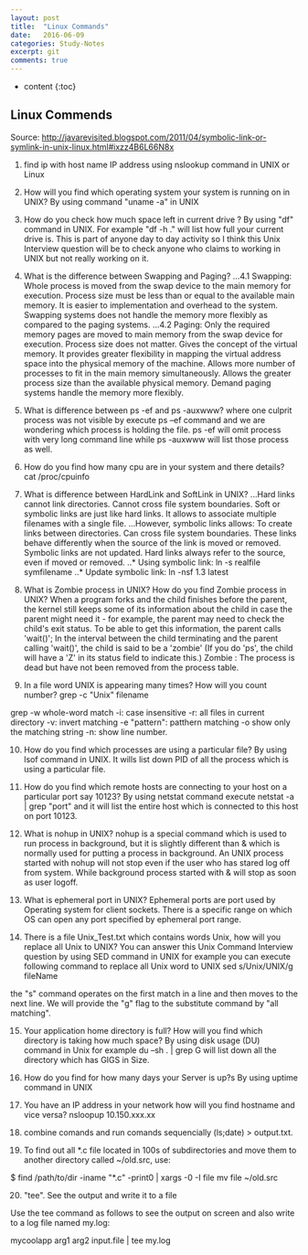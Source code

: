 ```yaml
---
layout: post
title:  "Linux Commands"
date:   2016-06-09
categories: Study-Notes
excerpt: git
comments: true
---
```


* content
{:toc}

## Linux Commends
Source: http://javarevisited.blogspot.com/2011/04/symbolic-link-or-symlink-in-unix-linux.html#ixzz4B6L66N8x

1. find ip with host name
IP address using nslookup command in UNIX or Linux

2. How will you find which operating system your system is running on in UNIX?
By using command "uname -a" in UNIX

3. How do you check how much space left in current drive ?
By using "df" command in UNIX. For example "df -h ." will list how full your current drive is. This is part of anyone day to day activity so I think this Unix Interview question will be to check anyone who claims to working in UNIX but not really working on it.

4. What is the difference between Swapping and Paging?
...4.1 Swapping:
Whole process is moved from the swap device to the main memory for execution. Process size must be less than or equal to the available main memory. It is easier to implementation and overhead to the system. Swapping systems does not handle the memory more flexibly as compared to the paging systems.
...4.2 Paging:
Only the required memory pages are moved to main memory from the swap device for execution. Process size does not matter. Gives the concept of the virtual memory. It provides greater flexibility in mapping the virtual address space into the physical memory of the machine. Allows more number of processes to fit in the main memory simultaneously. Allows the greater process size than the available physical memory. Demand paging systems handle the memory more flexibly.

5. What is difference between ps -ef and ps -auxwww?
where one culprit process was not visible by execute ps –ef command and we are wondering which process is holding the file.
ps -ef will omit process with very long command line while ps -auxwww will list those process as well.

6. How do you find how many cpu are in your system and there details?
cat /proc/cpuinfo

7. What is difference between HardLink and SoftLink in UNIX?
...Hard links cannot link directories.
Cannot cross file system boundaries.
Soft or symbolic links are just like hard links. It allows to associate multiple filenames with a single file. 
...However, symbolic links allows:
To create links between directories.
Can cross file system boundaries.
These links behave differently when the source of the link is moved or removed.
Symbolic links are not updated.
Hard links always refer to the source, even if moved or removed.
..* Using symbolic link: ln -s realfile symfilename
..* Update symbolic link: ln -nsf 1.3 latest

8. What is Zombie process in UNIX? How do you find Zombie process in UNIX?
When a program forks and the child finishes before the parent, the kernel still keeps some of its information about the child in case the parent might need it - for example, the parent may need to check the child's exit status. To be able to get this information, the parent calls 'wait()'; In the interval between the child terminating and the parent calling 'wait()', the child is said to be a 'zombie' (If you do 'ps', the child will have a 'Z' in its status field to indicate this.)
Zombie : The process is dead but have not been removed from the process table.

9. In a file word UNIX is appearing many times? How will you count number?
grep -c "Unix" filename

grep -w whole-word match -i: case insensitive -r: all files in current directory -v: invert matching -e "pattern": patthern matching
-o show only the matching string -n: show line number.

10. How do you find which processes are using a particular file?
By using lsof command in UNIX. It wills list down PID of all the process which is using a particular file.

11. How do you find which remote hosts are connecting to your host on a particular port say 10123?
By using netstat command execute netstat -a | grep "port" and it will list the entire host which is connected to this host on port 10123.

12. What is nohup in UNIX?
nohup is a special command which is used to run process in background, but it is slightly different than & which is normally used for putting a process in background. An UNIX process started with nohup will not stop even if the user who has stared log off from system. While background process started with & will stop as soon as user logoff.

13. What is ephemeral port in UNIX?
Ephemeral ports are port used by Operating system for client sockets. There is a specific range on which OS can open any port specified by ephemeral port range.

14. There is a file Unix_Test.txt which contains words Unix, how will you replace all Unix to UNIX?
You can answer this Unix Command Interview question by using SED command in UNIX for example you can execute following command to replace all Unix word to UNIX
sed s/Unix/UNIX/g fileName

the "s" command operates on the first match in a line and then moves to the next line.
We will provide the "g" flag to the substitute command by "all matching".

15. Your application home directory is full? How will you find which directory is taking how much space?
By using disk usage (DU) command in Unix for example du –sh . | grep G  will list down all the directory which has GIGS in Size.

16. How do you find for how many days your Server is up?s
By using uptime command in UNIX

17. You have an IP address in your network how will you find hostname and vice versa?
nsloopup 10.150.xxx.xx

18. combine comands and run comands sequencially (ls;date) > output.txt.

19. To find out all *.c file located in 100s of subdirectories and move them to another directory called ~/old.src, use:

$ find /path/to/dir -iname "*.c" -print0 | xargs -0 -I file mv file ~/old.src 

20. "tee". See the output and write it to a file

Use the tee command as follows to see the output on screen and also write to a log file named my.log:

mycoolapp arg1 arg2 input.file | tee my.log
